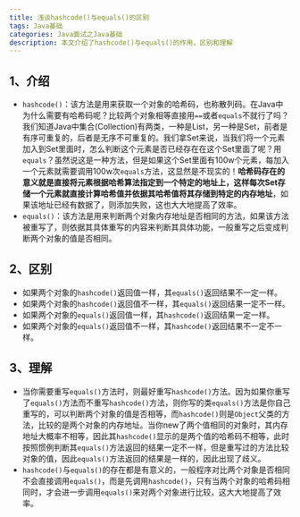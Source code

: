 ```yaml
---
title: 浅谈hashcode()与equals()的区别
tags: Java基础
categories: Java面试之Java基础
description: 本文介绍了hashcode()与equals()的作用，区别和理解
---
```


## 1、介绍

- `hashcode()`：该方法是用来获取一个对象的哈希码，也称散列码。在Java中为什么需要有哈希码呢？比较两个对象相等直接用`==`或者`equals`不就行了吗？我们知道Java中集合(Collection)有两类，一种是List，另一种是Set，前者是有序可重复的，后者是无序不可重复的。我们拿Set来说，当我们将一个元素加入到Set里面时，怎么判断这个元素是否已经存在在这个Set里面了呢？用`equals`？虽然说这是一种方法，但是如果这个Set里面有100w个元素，每加入一个元素就需要调用100w次`equals`方法，这显然是不现实的！**哈希码存在的意义就是直接将元素根据哈希算法指定到一个特定的地址上，这样每次Set存储一个元素就直接计算哈希值并依据其哈希值将其存储到特定的内存地址**，如果该地址已经有数据了，则添加失败，这也大大地提高了效率。
- `equals()`：该方法是用来判断两个对象内存地址是否相同的方法，如果该方法被重写了，则依据其具体重写的内容来判断其具体功能，一般重写之后变成判断两个对象的值是否相同。

## 2、区别

- 如果两个对象的`hashcode()`返回值一样，其`equals()`返回结果不一定一样。
- 如果两个对象的`hashcode()`返回值不一样，其`equals()`返回结果一定不一样。
- 如果两个对象的`equals()`返回值一样，其`hashcode()`返回结果一定一样。
- 如果两个对象的`equals()`返回值不一样，其`hashcode()`返回结果不一定不一样。

## 3、理解

- 当你需要重写`equals()`方法时，则最好重写`hashcode()`方法。因为如果你重写了`equals()`方法而不重写`hashcode()`方法，则你写的类`equals()`方法是你自己重写的，可以判断两个对象的值是否相等，而`hashcode()`则是`Object`父类的方法，比较的是两个对象的内存地址。当你new了两个值相同的对象时，其内存地址大概率不相等，因此其`hashcode()`显示的是两个值的哈希码不相等，此时按照惯例判断其`equals()`方法返回的结果一定不一样，但是重写过的方法比较对象的值，因此`equals()`方法返回的结果是一样的，因此出现了歧义。
- `hashcode()`与`equals()`的存在都是有意义的，一般程序对比两个对象是否相同不会直接调用`equals()`，而是先调用`hashcode()`，只有当两个对象的哈希码相同时，才会进一步调用`equals()`来对两个对象进行比较，这大大地提高了效率。


